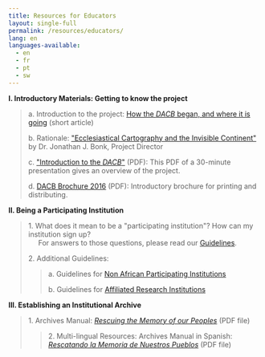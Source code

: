 ```yaml
---
title: Resources for Educators
layout: single-full
permalink: /resources/educators/
lang: en
languages-available:                         
  - en
  - fr
  - pt
  - sw
---
```


**I. Introductory Materials: Getting to know the project**

> a. Introduction to the project: [How the _DACB_ began, and where it is going](introduction.html) (short article)  
>   
> b. Rationale: ["Ecclesiastical Cartography and the Invisible Continent"](xnmaps.html) by Dr. Jonathan J. Bonk, Project Director  
>   
> c. ["Introduction to the _DACB_"](intro-dacb-web.pdf) (PDF): This PDF of a 30-minute presentation gives an overview of the project.  
>   
> d. [DACB Brochure 2016](DACB-brochure2016-web.pdf) (PDF): Introductory brochure for printing and distributing.

**II. Being a Participating Institution**

> 1\. What does it mean to be a "participating institution"? How can my institution sign up?  
>      For answers to those questions, please read our [Guidelines](guidelines.html).  
>   
> 2\. Additional Guidelines:
>
> > a. Guidelines for [Non African Participating Institutions](guidelines-nonafrica.html)  
> >   
> > b. Guidelines for [Affiliated Research Institutions](guidelines-researchinstit.html)

**III. Establishing an Institutional Archive**  

> 1\. Archives Manual: [_Rescuing the Memory of our Peoples_](ArchivesManual-English.pdf) (PDF file)  
>   
>
> > 2\. Multi-lingual Resources: Archives Manual in Spanish: [_Rescatando la Memoria de Nuestros Pueblos_](ArchivesManual-Spanish.pdf) (PDF file)
